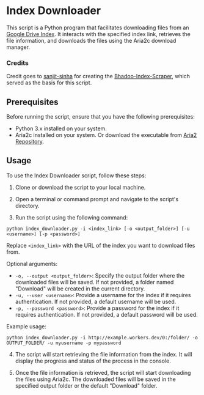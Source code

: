 
# Index Downloader

This script is a Python program that facilitates downloading files from an [Google Drive Index](https://gitlab.com/GoogleDriveIndex/Google-Drive-Index). It interacts with the specified index link, retrieves the file information, and downloads the files using the Aria2c download manager.

### Credits
Credit goes to [sanjit-sinha](https://github.com/sanjit-sinha) for creating the [Bhadoo-Index-Scraper](https://github.com/sanjit-sinha/Bhadoo-Index-Scraper), which served as the basis for this script.

## Prerequisites

Before running the script, ensure that you have the following prerequisites:

- Python 3.x installed on your system.
- Aria2c installed on your system. Or download the executable from [Aria2 Repository](https://github.com/aria2/aria2/releases).

## Usage

To use the Index Downloader script, follow these steps:

1. Clone or download the script to your local machine.

2. Open a terminal or command prompt and navigate to the script's directory.

3. Run the script using the following command:
```
python index_downloader.py -i <index_link> [-o <output_folder>] [-u <username>] [-p <password>]
```

Replace `<index_link>` with the URL of the index you want to download files from.

Optional arguments:
- `-o, --output <output_folder>`: Specify the output folder where the downloaded files will be saved. If not provided, a folder named "Download" will be created in the current directory.
- `-u, --user <username>`: Provide a username for the index if it requires authentication. If not provided, a default username will be used.
- `-p, --password <password>`: Provide a password for the index if it requires authentication. If not provided, a default password will be used.

Example usage:
```
python index_downloader.py -i http://example.workers.dev/0:/folder/ -o OUTPUT_FOLDER/ -u myusername -p mypassword
```

4. The script will start retrieving the file information from the index. It will display the progress and status of the process in the console.

5. Once the file information is retrieved, the script will start downloading the files using Aria2c. The downloaded files will be saved in the specified output folder or the default "Download" folder.
